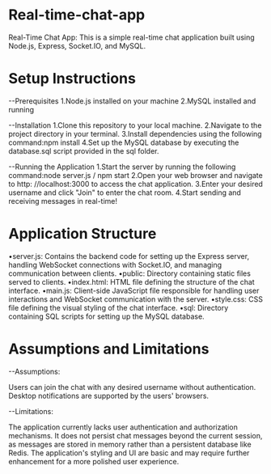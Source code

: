# Real-time-chat-app

Real-Time Chat App:
This is a simple real-time chat application built using Node.js, Express, Socket.IO, and MySQL.

# Setup Instructions

--Prerequisites
1.Node.js installed on your machine
2.MySQL installed and running

--Installation
1.Clone this repository to your local machine.
2.Navigate to the project directory in your terminal.
3.Install dependencies using the following command:npm install
4.Set up the MySQL database by executing the database.sql script provided in the sql folder.

--Running the Application
1.Start the server by running the following command:node server.js / npm start
2.Open your web browser and navigate to http: //localhost:3000 to access the chat application.
3.Enter your desired username and click "Join" to enter the chat room.
4.Start sending and receiving messages in real-time!

# Application Structure

•server.js: Contains the backend code for setting up the Express server, handling WebSocket connections with Socket.IO, and managing communication between clients.
•public: Directory containing static files served to clients.
•index.html: HTML file defining the structure of the chat interface.
•main.js: Client-side JavaScript file responsible for handling user interactions and WebSocket communication with the server.
•style.css: CSS file defining the visual styling of the chat interface.
•sql: Directory containing SQL scripts for setting up the MySQL database.

# Assumptions and Limitations

--Assumptions:

Users can join the chat with any desired username without authentication.
Desktop notifications are supported by the users' browsers.

--Limitations:

The application currently lacks user authentication and authorization mechanisms.
It does not persist chat messages beyond the current session, as messages are stored in memory rather than a persistent database like Redis.
The application's styling and UI are basic and may require further enhancement for a more polished user experience.
